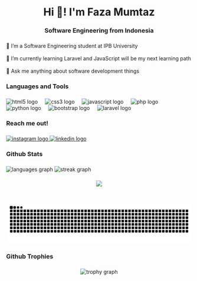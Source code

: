 <h1 align="center">Hi 👋! I'm Faza Mumtaz</h1>

###

<h3 align="center">Software Engineering from Indonesia</h3>

###

<p align="left">🔭 I’m a Software Engineering student at IPB University<br><br>🌱 I’m currently learning Laravel and JavaScript will be my next learning path<br><br>💬 Ask me anything about software development things</p>

###

<h3 align="left">Languages and Tools</h3>

###

<div align="left">
  <img src="https://cdn.jsdelivr.net/gh/devicons/devicon/icons/html5/html5-original.svg" height="30" alt="html5 logo"  />
  <img width="12" />
  <img src="https://cdn.jsdelivr.net/gh/devicons/devicon/icons/css3/css3-original.svg" height="30" alt="css3 logo"  />
  <img width="12" />
  <img src="https://cdn.jsdelivr.net/gh/devicons/devicon/icons/javascript/javascript-original.svg" height="30" alt="javascript logo"  />
  <img width="12" />
  <img src="https://cdn.simpleicons.org/php/777BB4" height="30" alt="php logo"  />
  <img width="12" />
  <img src="https://cdn.jsdelivr.net/gh/devicons/devicon/icons/python/python-original.svg" height="30" alt="python logo"  />
  <img width="12" />
  <img src="https://cdn.jsdelivr.net/gh/devicons/devicon/icons/bootstrap/bootstrap-original.svg" height="30" alt="bootstrap logo"  />
  <img width="12" />
  <img src="https://cdn.simpleicons.org/laravel/FF2D20" height="30" alt="laravel logo"  />
</div>

###

<h3 align="left">Reach me out!</h3>

###

<div align="left">
  <a href="https://wallpaperaccess.com/full/7270403.gif" target="_blank">
    <img src="https://img.shields.io/static/v1?message=Instagram&logo=instagram&label=&color=E1306C&logoColor=white&labelColor=&style=for-the-badge" height="35" alt="instagram logo"  />
  </a>
  <a href="https://linkedin.com/id/fazamumtaz" target="_blank">
    <img src="https://img.shields.io/static/v1?message=LinkedIn&logo=linkedin&label=&color=0077B5&logoColor=white&labelColor=&style=for-the-badge" height="35" alt="linkedin logo"  />
  </a>
</div>

###

<h3 align="left">Github Stats</h3>

###

<div align="left">
  <img src="https://github-readme-stats.vercel.app/api/top-langs?username=fazamumtaz&locale=en&hide_title=false&layout=compact&card_width=320&langs_count=5&theme=midnight-purple&hide_border=false" height="150" alt="languages graph"  />
  <img src="https://streak-stats.demolab.com?user=fazamumtaz&locale=en&mode=daily&theme=vision-friendly-dark&hide_border=false&border_radius=5" height="150" alt="streak graph"  />
</div>

###

<div align="center">
  <img height="300" src="https://wallpaperaccess.com/full/7270403.gif"  />
</div>

###
<br clear="both">
<img src="https://raw.githubusercontent.com/fazamumtaz/fazamumtaz/output/snake.svg" alt="Snake animation" /> 
<h3 align="left">Github Trophies</h3>

###

<div align="center">
  <img src="https://github-profile-trophy.vercel.app?username=fazamumtaz&theme=darkhub&column=-1&row=1&margin-w=8&margin-h=8&no-bg=true&no-frame=false&order=4" height="150" alt="trophy graph"  />
</div>

###







































<!-- <h1 align="center">Hi 👋, I'm Faza Mumtaz</h1>
<h3 align="center">A passionate developer from Indonesia</h3>

[![](https://visitcount.itsvg.in/api?id=fazamumtaz&icon=0&color=6)](https://visitcount.itsvg.in)

# 💫 About Me:
🔭 I’m a Software Engineering student at IPB University<br>🌱 I’m currently learning Laravel and Javascript will be my next learning path<br>💬 Ask me anything about Software Development things


## 🌐 Socials:
[![Instagram](https://img.shields.io/badge/Instagram-%23E4405F.svg?logo=Instagram&logoColor=white)](https://instagram.com/mmtz.faza) [![LinkedIn](https://img.shields.io/badge/LinkedIn-%230077B5.svg?logo=linkedin&logoColor=white)](https://linkedin.com/in/fazamumtaz) 

# 💻 Tech Stack:
![JavaScript](https://img.shields.io/badge/javascript-%23323330.svg?style=for-the-badge&logo=javascript&logoColor=%23F7DF1E) ![CSS3](https://img.shields.io/badge/css3-%231572B6.svg?style=for-the-badge&logo=css3&logoColor=white) ![PHP](https://img.shields.io/badge/php-%23777BB4.svg?style=for-the-badge&logo=php&logoColor=white) ![Bootstrap](https://img.shields.io/badge/bootstrap-%238511FA.svg?style=for-the-badge&logo=bootstrap&logoColor=white) ![Figma](https://img.shields.io/badge/figma-%23F24E1E.svg?style=for-the-badge&logo=figma&logoColor=white)
# 📊 GitHub Stats:
![](https://github-readme-stats.vercel.app/api?username=fazamumtaz&theme=holi&hide_border=false&include_all_commits=false&count_private=false)<br/>
![](https://github-readme-streak-stats.herokuapp.com/?user=fazamumtaz&theme=holi&hide_border=false)<br/>
![](https://github-readme-stats.vercel.app/api/top-langs/?username=fazamumtaz&theme=holi&hide_border=false&include_all_commits=false&count_private=false&layout=compact)

## 🏆 GitHub Trophies
![](https://github-profile-trophy.vercel.app/?username=fazamumtaz&theme=dark&no-frame=false&no-bg=false&margin-w=4) -->



<!-- Proudly created with GPRM ( https://gprm.itsvg.in ) -->












<!--
**fazamumtaz/fazamumtaz** is a ✨ _special_ ✨ repository because its `README.md` (this file) appears on your GitHub profile.

Here are some ideas to get you started:

- 🔭 I’m currently working on ...
- 🌱 I’m currently learning ...
- 👯 I’m looking to collaborate on ...
- 🤔 I’m looking for help with ...
- 💬 Ask me about ...
- 📫 How to reach me: ...
- 😄 Pronouns: ...
- ⚡ Fun fact: ...
-->
